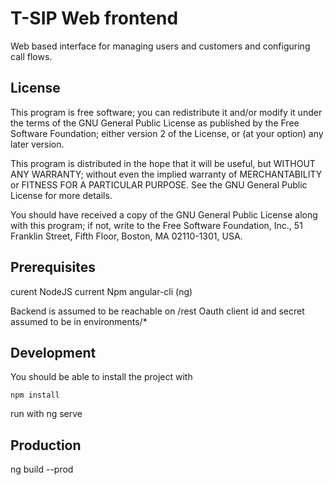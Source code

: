 T-SIP Web frontend
==================

Web based interface for managing users and customers and configuring call flows.

License
-------

This program is free software; you can redistribute it and/or
modify it under the terms of the GNU General Public License
as published by the Free Software Foundation; either version 2
of the License, or (at your option) any later version.

This program is distributed in the hope that it will be useful,
but WITHOUT ANY WARRANTY; without even the implied warranty of
MERCHANTABILITY or FITNESS FOR A PARTICULAR PURPOSE. See the
GNU General Public License for more details.

You should have received a copy of the GNU General Public License
along with this program; if not, write to the Free Software
Foundation, Inc., 51 Franklin Street, Fifth Floor, Boston, MA 02110-1301, USA.


Prerequisites
-------------

curent NodeJS
current Npm
angular-cli (ng)

Backend is assumed to be reachable on /rest
Oauth client id and secret assumed to be in environments/*


Development
-----------

You should be able to install the project with
 
    npm install
    
run with ng serve


Production
----------

ng build --prod